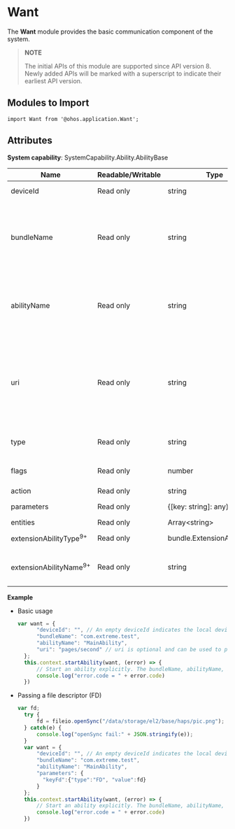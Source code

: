 # Want

The **Want** module provides the basic communication component of the system.

> **NOTE**
> 
> The initial APIs of this module are supported since API version 8. Newly added APIs will be marked with a superscript to indicate their earliest API version.

## Modules to Import

```
import Want from '@ohos.application.Want';
```

## Attributes

**System capability**: SystemCapability.Ability.AbilityBase

| Name       | Readable/Writable| Type                | Mandatory| Description                                                        |
| ----------- | -------- | -------------------- | ---- | ------------------------------------------------------------ |
| deviceId    | Read only    | string               | No  | ID of the device running the ability.                               |
| bundleName   | Read only    | string               | No  | Bundle name of the ability. If both **bundleName** and **abilityName** are specified in a **Want** object, the **Want** object can match a specific ability.|
| abilityName  | Read only    | string               | No  | Name of the ability. If both **bundleName** and **abilityName** are specified in a **Want** object, the **Want** object can match a specific ability.|
| uri          | Read only    | string               | No  | URI information to match. If **uri** is specified in a **Want** object, the **Want** object will match the specified URI information, including **scheme**, **schemeSpecificPart**, **authority**, and **path**.|
| type         | Read only    | string               | No  | MIME type, for example, **text/plain** or **image/***. |
| flags        | Read only    | number               | No  | How the **Want** object will be handled. For details, see [flags](js-apis-featureAbility.md#flags).|
| action      | Read only    | string               | No  | Action option.                          |
| parameters   | Read only    | {[key: string]: any} | No  | List of parameters in the **Want** object. |
| entities    | Read only    | Array\<string>       | No  | List of entities.                                   |
| extensionAbilityType<sup>9+</sup> |  Read only   | bundle.ExtensionAbilityType | No  | Type of the Extension ability.                |
| extensionAbilityName<sup>9+<sup> | Read only     | string               | No   | Description of the Extension ability name in the **Want** object.                                   |

**Example**

- Basic usage

  ```js
  var want = {
        "deviceId": "", // An empty deviceId indicates the local device.
        "bundleName": "com.extreme.test",
        "abilityName": "MainAbility",
        "uri": "pages/second" // uri is optional and can be used to pass the destination URI.
    };
    this.context.startAbility(want, (error) => {
        // Start an ability explicitly. The bundleName, abilityName, and moduleName parameters work together to uniquely identify an ability.
        console.log("error.code = " + error.code)
    })
  ```

- Passing a file descriptor (FD)

  ```js
  var fd;
    try {
        fd = fileio.openSync("/data/storage/el2/base/haps/pic.png");
    } catch(e) {
        console.log("openSync fail:" + JSON.stringify(e));
    }
    var want = {
        "deviceId": "", // An empty deviceId indicates the local device.
        "bundleName": "com.extreme.test",
        "abilityName": "MainAbility",
        "parameters": {
          "keyFd":{"type":"FD", "value":fd}
        }
    };
    this.context.startAbility(want, (error) => {
        // Start an ability explicitly. The bundleName, abilityName, and moduleName parameters work together to uniquely identify an ability.
        console.log("error.code = " + error.code)
    })
  ```

  